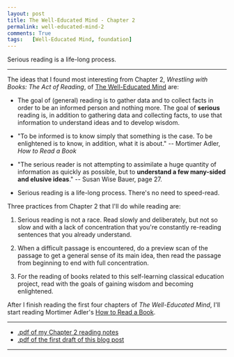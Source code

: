 ```yaml
---
layout: post
title: The Well-Educated Mind - Chapter 2 
permalink: well-educated-mind-2
comments: True
tags:   [Well-Educated Mind, foundation]
---
```


Serious reading is a life-long process.<!--excerpt-->

-----

The ideas that I found most interesting from Chapter 2, *Wrestling with Books: The Act of Reading*, of [The Well-Educated Mind](http://www.amazon.com/gp/product/0393050947/ref=as_li_qf_sp_asin_il_tl?ie=UTF8&camp=1789&creative=9325&creativeASIN=0393050947&linkCode=as2&tag=6767151-20&linkId=DLLLQ6NYPWZMLZ7A) are:

* The goal of (general) reading is to gather data and to collect facts in order to be an informed person and nothing more. The goal of **serious** reading is, in addition to gathering data and collecting facts, to use that information to understand ideas and to develop wisdom. 

* "To be informed is to know simply that something is the case. To be enlightened is to know, in addition, what it is about." -- Mortimer Adler, *How to Read a Book*

* "The serious reader is not attempting to assimilate a huge quantity of information as quickly as possible, but to **understand a few many-sided and elusive ideas**." -- Susan Wise Bauer, page 27.

* Serious reading is a life-long process. There's no need to speed-read. 

Three practices from Chapter 2 that I'll do while reading are: 

1. Serious reading is not a race. Read slowly and deliberately, but not so slow and with a lack of concentration that you're constantly re-reading sentences that you already understand.

2. When a difficult passage is encountered, do a preview scan of the passage to get a general sense of its main idea, then read the passage from beginning to end with full concentration.

3. For the reading of books related to this self-learning classical education project, read with the goals of gaining wisdom and becoming enlightened. 

After I finish reading the first four chapters of *The Well-Educated Mind*, I'll start reading Mortimer Adler's [How to Read a Book](http://www.amazon.com/gp/product/0671212095/ref=as_li_qf_sp_asin_il_tl?ie=UTF8&camp=1789&creative=9325&creativeASIN=0671212095&linkCode=as2&tag=6767151-20&linkId=6TEXUQW7S7TOC7KV). 

-----

* [.pdf of my Chapter 2 reading notes](/pdf/well-educated-mind/19Sep2015-well-educated-mind-ch02-notes.pdf)
* [.pdf of the first draft of this blog post](/pdf/well-educated-mind/19Sep2015-well-educated-mind-ch02-post-first-draft.pdf)

-----
